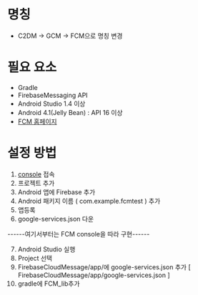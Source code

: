 # 명칭

  - C2DM -> GCM -> FCM으로 명칭 변경
  
# 필요 요소
  
  - Gradle
  - FirebaseMessaging API
  - Android Studio 1.4 이상
  - Android 4.1(Jelly Bean) : API 16 이상
  - [FCM 홈페이지](https://firebase.google.com/docs/cloud-messaging/android/client)

# 설정 방법
  
  1. [console](https://console.firebase.google.com/) 접속
  2. 프로젝트 추가
  3. Android 앱에 Firebase 추가
  4. Android 패키지 이름 ( com.example.fcmtest ) 추가
  5. 앱등록
  6. google-services.json 다운  
  
  ------여기서부터는 FCM console을 따라 구현------
  
  7. Android Studio 실행
  8. Project 선택
  9. FirebaseCloudMessage/app/에 google-services.json 추가 [ FirebaseCloudMessage/app/google-services.json ]
  10. gradle에 FCM_lib추가
